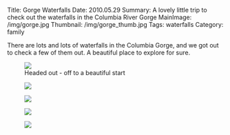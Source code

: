 Title: Gorge Waterfalls
Date: 2010.05.29
Summary: A lovely little trip to check out the waterfalls in the Columbia River Gorge
MainImage: /img/gorge.jpg
Thumbnail: /img/gorge_thumb.jpg
Tags: waterfalls
Category: family

There are lots and lots of waterfalls in the Columbia Gorge, and we got out to check a few of them out. A beautiful place to explore for sure.

<p>
<figure><img src="/img/outdoors/gorge/headedout.jpg" class="largeimg" />
<figcaption>Headed out - off to a beautiful start<figcaption>
</figure>
</p>

<p>
<figure><img src="/img/outdoors/gorge/waterfall1.jpg" class="largeimg" />
</figure>
</p>
<p>
<figure><img src="/img/outdoors/gorge/waterfall2.jpg" class="largeimg" />
</figure>
</p>
<p>
<figure><img src="/img/outdoors/gorge/waterfall3.jpg" class="largeimg" />
</figure>
</p>
<p>
<figure><img src="/img/outdoors/gorge/waterfall4.jpg" class="largeimg" />
</figure>
</p>
